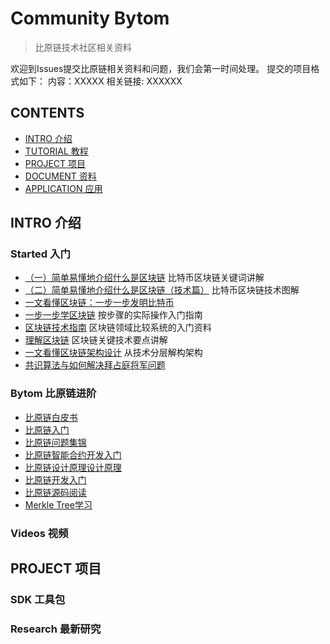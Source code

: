 # Community Bytom 

>  比原链技术社区相关资料

欢迎到Issues提交比原链相关资料和问题，我们会第一时间处理。
提交的项目格式如下：
内容：XXXXX
相关链接: XXXXXX

## CONTENTS

- [INTRO 介绍](#intro-%E4%BB%8B%E7%BB%8D)
- [TUTORIAL 教程](#tutorial-%E6%95%99%E7%A8%8B)
- [PROJECT 项目](#project-%E9%A1%B9%E7%9B%AE)
- [DOCUMENT 资料](#document-%E8%B5%84%E6%96%99)
- [APPLICATION 应用](#application-%E5%BA%94%E7%94%A8)

## INTRO 介绍 

### Started 入门 


- [（一）简单易懂地介绍什么是区块链](https://zhuanlan.zhihu.com/p/22228902) 比特币区块链关键词讲解
- [（二）简单易懂地介绍什么是区块链（技术篇）](https://zhuanlan.zhihu.com/p/23243289) 比特币区块链技术图解
- [一文看懂区块链：一步一步发明比特币](https://charlesliuyx.github.io/2017/09/24/%E4%B8%80%E6%96%87%E5%BC%84%E6%87%82%E5%8C%BA%E5%9D%97%E9%93%BE-%E4%BB%A5%E6%AF%94%E7%89%B9%E5%B8%81%E4%B8%BA%E4%BE%8B/)
- [一步一步学区块链](http://blog.csdn.net/jwter87/article/details/53322642) 按步骤的实际操作入门指南
- [区块链技术指南](https://yeasy.gitbooks.io/blockchain_guide) 区块链领域比较系统的入门资料
- [理解区块链](http://blog.csdn.net/csolo/article/details/52858236) 区块链关键技术要点讲解
- [一文看懂区块链架构设计](http://www.8btc.com/ebook-blockchain) 从技术分层解构架构
- [共识算法与如何解决拜占庭将军问题](https://charlesliuyx.github.io/2018/03/03/%E3%80%90%E5%8C%BA%E5%9D%97%E9%93%BE%E3%80%91%E5%A6%82%E4%BD%95%E8%A7%A3%E5%86%B3%E6%8B%9C%E5%8D%A0%E5%BA%AD%E5%B0%86%E5%86%9B%E9%97%AE%E9%A2%98/)

### Bytom 比原链进阶

- [比原链白皮书]() 
- [比原链入门]()
- [比原链问题集锦]()
- [比原链智能合约开发入门]()
- [比原链设计原理设计原理]()
- [比原链开发入门]()
- [比原链源码阅读]()
- [Merkle Tree学习](http://blog.csdn.net/jiange_zh/article/details/53386250) 



### Videos 视频



## PROJECT 项目


### SDK 工具包


### Research 最新研究


